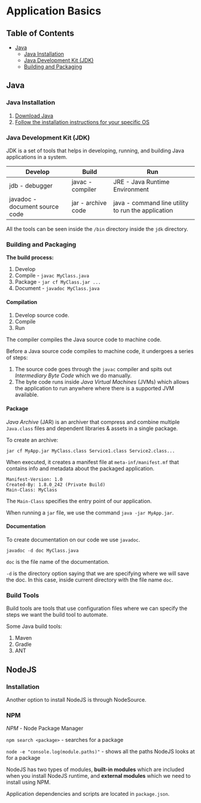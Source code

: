 # Application Basics

## Table of Contents

-   [Java](#java)
    -   [Java Installation](#java-installation)
    -   [Java Development Kit (JDK)](#java-development-kit-jdk)
    -   [Building and Packaging](#building-and-packaging)

## Java

### Java Installation

1.  [Download Java](https://www.oracle.com/java/technologies/downloads/)
2.  [Follow the installation instructions for your specific OS](https://docs.oracle.com/en/java/javase/21/install/overview-jdk-installation.html)

### Java Development Kit (JDK)

JDK is a set of tools that helps in developing, running, and building Java applications in a system.

| Develop                        | Build              | Run                                                |
|--------------------------------|--------------------|----------------------------------------------------|
| jdb - debugger                 | javac - compiler   | JRE - Java Runtime Environment                     |
| javadoc - document source code | jar - archive code | java - command line utility to run the application |

All the tools can be seen inside the `/bin` directory inside the `jdk` directory.

### Building and Packaging

**The build process:**
1. Develop
2. Compile - `javac MyClass.java`
3. Package - `jar cf MyClass.jar ...`
4. Document - `javadoc MyClass.java`

#### Compilation

1. Develop source code.
2. Compile
3. Run

The compiler compiles the Java source code to machine code.

Before a Java source code compiles to machine code, it undergoes a series of steps:

1. The source code goes through the `javac` compiler and spits out *Intermediary Byte Code* which we do manually.
2. The byte code runs inside *Java Virtual Machines* (JVMs) which allows the application to run anywhere where there is a supported JVM available.

#### Package

*Java Archive* (JAR) is an archiver that compress and combine multiple `Java.class` files and dependent libraries & assets in a single package.

To create an archive:
```shell
jar cf MyApp.jar MyClass.class Service1.class Service2.class...
```

When executed, it creates a manifest file at `meta-inf/manifest.mf` that contains info and metadata about the packaged application.

```manifest
Manifest-Version: 1.0
Created-By: 1.8.0_242 (Private Build)
Main-Class: MyClass

```

The `Main-Class` specifies the entry point of our application.

When running a `jar` file, we use the command `java -jar MyApp.jar`.

#### Documentation

To create documentation on our code we use `javadoc`.

```shell
javadoc -d doc MyClass.java
```

`doc` is the file name of the documentation.

`-d` is the directory option saying that we are specifying where we will save the doc. In this case, inside current directory with the file name `doc`.

### Build Tools

Build tools are tools that use configuration files where we can specify the steps we want the build tool to automate.

Some Java build tools:
1. Maven
2. Gradle
3. ANT

## NodeJS
    
### Installation

Another option to install NodeJS is through NodeSource.

### NPM

*NPM* - Node Package Manager

`npm search <package>` - searches for a package

`node -e "console.log(module.paths)"` - shows all the paths NodeJS looks at for a package

NodeJS has two types of modules, **built-in modules** which are included when you install NodeJS runtime, and **external modules** which we need to install using NPM.

Application dependencies and scripts are located in `package.json`.
